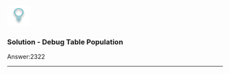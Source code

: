 
![](/academy/Training_Level_1/03_fabric_basic_LU/images/Solution.png)

### Solution - Debug Table Population

Answer:2322



------
